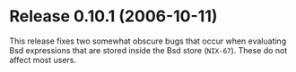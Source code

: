 # Release 0.10.1 (2006-10-11)

This release fixes two somewhat obscure bugs that occur when evaluating
Bsd expressions that are stored inside the Bsd store (`NIX-67`). These
do not affect most users.
